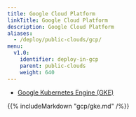 ```yaml
---
title: Google Cloud Platform
linkTitle: Google Cloud Platform
description: Google Cloud Platform
aliases:
  - /deploy/public-clouds/gcp/
menu:
  v1.0:
    identifier: deploy-in-gcp
    parent: public-clouds
    weight: 640
---
```


<ul class="nav nav-tabs nav-tabs-yb">
  <li>
    <a href="#gke" class="nav-link active" id="gke-tab" data-toggle="tab" role="tab" aria-controls="gke" aria-selected="true">
      <i class="fa fa-cubes" aria-hidden="true"></i>
      Google Kubernetes Engine (GKE)
    </a>
  </li>
</ul>

<div class="tab-content">
  <div id="gke" class="tab-pane fade show active" role="tabpanel" aria-labelledby="gke-tab">
    {{% includeMarkdown "gcp/gke.md" /%}}
  </div>
</div>
